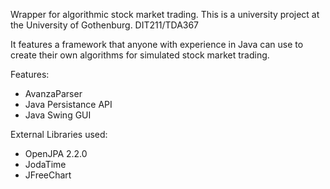 Wrapper for algorithmic stock market trading.
This is a university project at the University of Gothenburg. DIT211/TDA367

It features a framework that anyone with experience in Java can use to create their own algorithms for simulated stock market trading.

Features:
- AvanzaParser
- Java Persistance API
- Java Swing GUI

External Libraries used:

- OpenJPA 2.2.0
- JodaTime
- JFreeChart